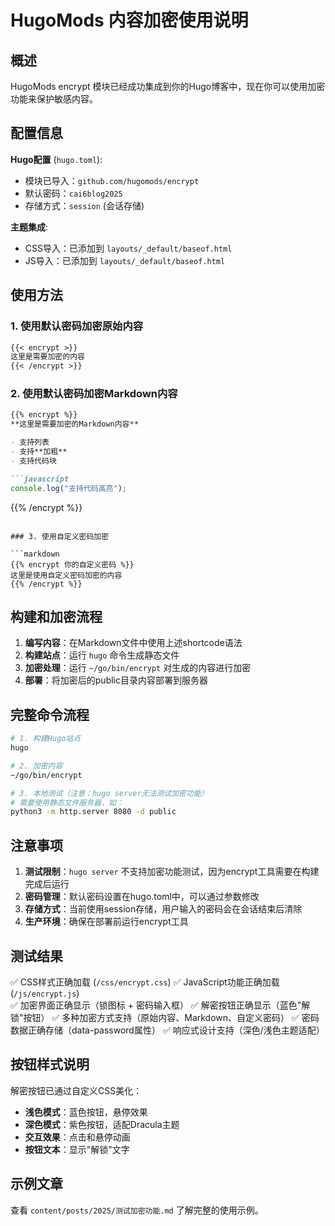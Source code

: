 # HugoMods 内容加密使用说明

## 概述

HugoMods encrypt 模块已经成功集成到你的Hugo博客中，现在你可以使用加密功能来保护敏感内容。

## 配置信息

**Hugo配置** (`hugo.toml`):
- 模块已导入：`github.com/hugomods/encrypt`
- 默认密码：`cai6blog2025`
- 存储方式：`session` (会话存储)

**主题集成**:
- CSS导入：已添加到 `layouts/_default/baseof.html`
- JS导入：已添加到 `layouts/_default/baseof.html`

## 使用方法

### 1. 使用默认密码加密原始内容

```markdown
{{< encrypt >}}
这里是需要加密的内容
{{< /encrypt >}}
```

### 2. 使用默认密码加密Markdown内容

```markdown
{{% encrypt %}}
**这里是需要加密的Markdown内容**

- 支持列表
- 支持**加粗**
- 支持代码块

```javascript
console.log("支持代码高亮");
```
{{% /encrypt %}}
```

### 3. 使用自定义密码加密

```markdown
{{% encrypt 你的自定义密码 %}}
这里是使用自定义密码加密的内容
{{% /encrypt %}}
```

## 构建和加密流程

1. **编写内容**：在Markdown文件中使用上述shortcode语法
2. **构建站点**：运行 `hugo` 命令生成静态文件
3. **加密处理**：运行 `~/go/bin/encrypt` 对生成的内容进行加密
4. **部署**：将加密后的public目录内容部署到服务器

## 完整命令流程

```bash
# 1. 构建Hugo站点
hugo

# 2. 加密内容
~/go/bin/encrypt

# 3. 本地测试（注意：hugo server无法测试加密功能）
# 需要使用静态文件服务器，如：
python3 -m http.server 8080 -d public
```

## 注意事项

1. **测试限制**：`hugo server` 不支持加密功能测试，因为encrypt工具需要在构建完成后运行
2. **密码管理**：默认密码设置在hugo.toml中，可以通过参数修改
3. **存储方式**：当前使用session存储，用户输入的密码会在会话结束后清除
4. **生产环境**：确保在部署前运行encrypt工具

## 测试结果

✅ CSS样式正确加载 (`/css/encrypt.css`)
✅ JavaScript功能正确加载 (`/js/encrypt.js`)  
✅ 加密界面正确显示（锁图标 + 密码输入框）
✅ 解密按钮正确显示（蓝色"解锁"按钮）
✅ 多种加密方式支持（原始内容、Markdown、自定义密码）
✅ 密码数据正确存储（data-password属性）
✅ 响应式设计支持（深色/浅色主题适配）

## 按钮样式说明

解密按钮已通过自定义CSS美化：
- **浅色模式**：蓝色按钮，悬停效果
- **深色模式**：紫色按钮，适配Dracula主题
- **交互效果**：点击和悬停动画
- **按钮文本**：显示"解锁"文字

## 示例文章

查看 `content/posts/2025/测试加密功能.md` 了解完整的使用示例。
